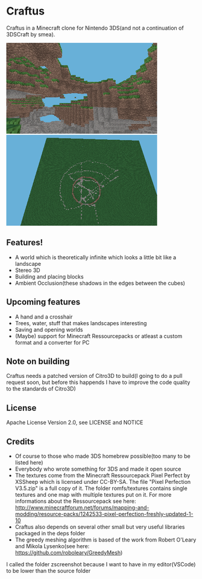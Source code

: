 # Craftus
Craftus in a Minecraft clone for Nintendo 3DS(and not a continuation of 3DSCraft by smea). 

![Some screenshot](https://github.com/RSDuck/Craftus3DS/raw/master/zscreenshots/scr_41_TOP_LEFT.png)
![Another screenshot](https://raw.githubusercontent.com/RSDuck/Craftus3DS/master/zscreenshots/scr_23_TOP_LEFT.png)

## Features!
* A world which is theoretically infinite which looks a little bit like a landscape
* Stereo 3D
* Building and placing blocks
* Ambient Occlusion(these shadows in the edges between the cubes)

## Upcoming features
* A hand and a crosshair
* Trees, water, stuff that makes landscapes interesting
* Saving and opening worlds
* (Maybe) support for Minecraft Ressourcepacks or atleast a custom format and a converter for PC

## Note on building
Craftus needs a patched version of Citro3D to build(I going to do a pull request soon, but before this happends I have to improve the code quality to the standards of Citro3D)

## License
Apache License Version 2.0, see LICENSE and NOTICE

## Credits
* Of course to those who made 3DS homebrew possible(too many to be listed here)
* Everybody who wrote something for 3DS and made it open source
* The textures come from the Minecraft Ressourcepack Pixel Perfect by XSSheep which is licensed under CC-BY-SA. The file "Pixel Perfection V3.5.zip" is a full copy of it. The folder romfs/textures contains single textures and one map with multiple textures put on it. For more informations about the Ressourcepack see here: http://www.minecraftforum.net/forums/mapping-and-modding/resource-packs/1242533-pixel-perfection-freshly-updated-1-10
* Craftus also depends on several other small but very useful libraries packaged in the deps folder
* The greedy meshing algorithm is based of the work from Robert O'Leary and Mikola Lysenko(see here: https://github.com/roboleary/GreedyMesh)

I called the folder zscreenshot because I want to have in my editor(VSCode) to be lower than the source folder